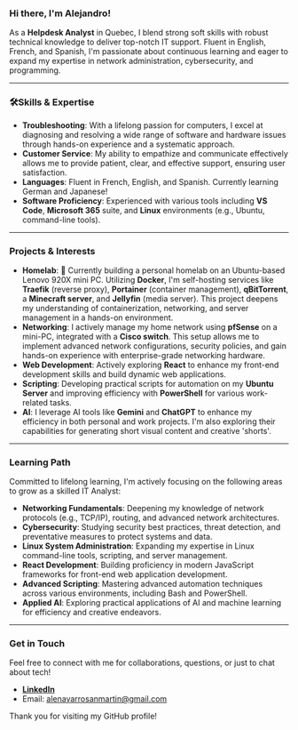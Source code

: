 ### Hi there, I'm Alejandro!

As a **Helpdesk Analyst** in Quebec, I blend strong soft skills with robust technical knowledge to deliver top-notch IT support. Fluent in English, French, and Spanish, I'm passionate about continuous learning and eager to expand my expertise in network administration, cybersecurity, and programming.

---

### 🛠Skills & Expertise

* **Troubleshooting**: With a lifelong passion for computers, I excel at diagnosing and resolving a wide range of software and hardware issues through hands-on experience and a systematic approach.
* **Customer Service**: My ability to empathize and communicate effectively allows me to provide patient, clear, and effective support, ensuring user satisfaction.
* **Languages**: Fluent in French, English, and Spanish. Currently learning German and Japanese!
* **Software Proficiency**: Experienced with various tools including **VS Code**, **Microsoft 365** suite, and **Linux** environments (e.g., Ubuntu, command-line tools).

---

### Projects & Interests

* **Homelab**: 🚀 Currently building a personal homelab on an Ubuntu-based Lenovo 920X mini PC. Utilizing **Docker**, I'm self-hosting services like **Traefik** (reverse proxy), **Portainer** (container management), **qBitTorrent**, a **Minecraft server**, and **Jellyfin** (media server). This project deepens my understanding of containerization, networking, and server management in a hands-on environment.
* **Networking**: I actively manage my home network using **pfSense** on a mini-PC, integrated with a **Cisco switch**. This setup allows me to implement advanced network configurations, security policies, and gain hands-on experience with enterprise-grade networking hardware.
* **Web Development**: Actively exploring **React** to enhance my front-end development skills and build dynamic web applications.
* **Scripting**: Developing practical scripts for automation on my **Ubuntu Server** and improving efficiency with **PowerShell** for various work-related tasks.
* **AI**: I leverage AI tools like **Gemini** and **ChatGPT** to enhance my efficiency in both personal and work projects. I'm also exploring their capabilities for generating short visual content and creative 'shorts'.

---

### Learning Path

Committed to lifelong learning, I'm actively focusing on the following areas to grow as a skilled IT Analyst:

* **Networking Fundamentals**: Deepening my knowledge of network protocols (e.g., TCP/IP), routing, and advanced network architectures.
* **Cybersecurity**: Studying security best practices, threat detection, and preventative measures to protect systems and data.
* **Linux System Administration**: Expanding my expertise in Linux command-line tools, scripting, and server management.
* **React Development**: Building proficiency in modern JavaScript frameworks for front-end web application development.
* **Advanced Scripting**: Mastering advanced automation techniques across various environments, including Bash and PowerShell.
* **Applied AI**: Exploring practical applications of AI and machine learning for efficiency and creative endeavors.

---

### Get in Touch

Feel free to connect with me for collaborations, questions, or just to chat about tech!

* [**LinkedIn**](https://www.linkedin.com/in/alensm/)
* Email: alenavarrosanmartin@gmail.com

Thank you for visiting my GitHub profile!
